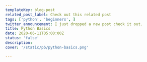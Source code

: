 ```yaml
---
templateKey: blog-post
related_post_label: Check out this related post
tags: ['python', 'beginners', ]
twitter_announcement: I just dropped a new post check it out.
title: Python Basics
date: 2020-06-11T05:00:00Z
status: 'false'
description:
cover: '/static/pb/python-basics.png'

---
```


<!--
<p style='text-align: center'>
<a href='https://waylonwalker.com/python-basics'>
  <img
    style='width:500px; max-width:80%; margin: auto;'
    src="https://images.waylonwalker.com/python-basics.png"
    alt="Read more from the Python Basics article"
  />
  </a>
</p>

-->
